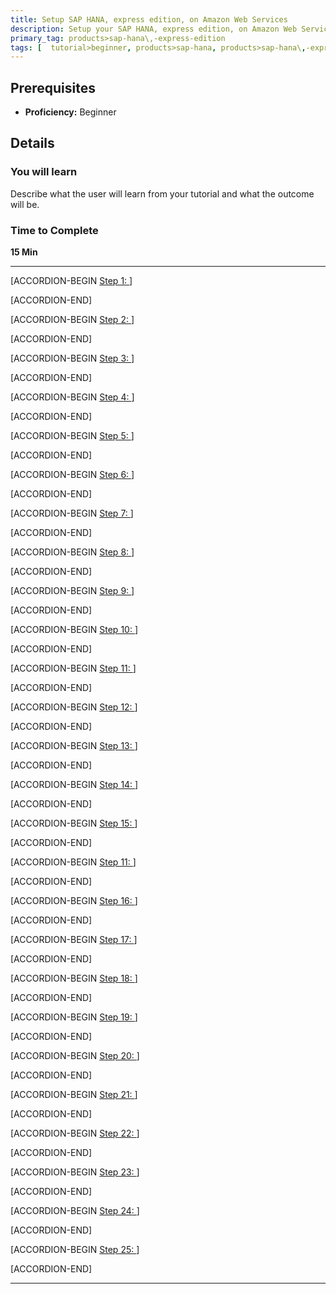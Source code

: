```yaml
---
title: Setup SAP HANA, express edition, on Amazon Web Services 
description: Setup your SAP HANA, express edition, on Amazon Web Services  (coming soon)
primary_tag: products>sap-hana\,-express-edition 
tags: [  tutorial>beginner, products>sap-hana, products>sap-hana\,-express-edition ]
---
```


## Prerequisites  
 - **Proficiency:** Beginner

## Details
### You will learn  
Describe what the user will learn from your tutorial and what the outcome will be.

### Time to Complete
**15 Min**

---

[ACCORDION-BEGIN [Step 1: ](XXXXX)]



[ACCORDION-END]

[ACCORDION-BEGIN [Step 2: ](XXXXX)]



[ACCORDION-END]


[ACCORDION-BEGIN [Step 3: ](XXXXX)]



[ACCORDION-END]

[ACCORDION-BEGIN [Step 4: ](XXXXX)]



[ACCORDION-END]

[ACCORDION-BEGIN [Step 5: ](XXXXX)]



[ACCORDION-END]

[ACCORDION-BEGIN [Step 6: ](XXXXX)]



[ACCORDION-END]

[ACCORDION-BEGIN [Step 7: ](XXXXX)]



[ACCORDION-END]

[ACCORDION-BEGIN [Step 8: ](XXXXX)]



[ACCORDION-END]

[ACCORDION-BEGIN [Step 9: ](XXXXX)]



[ACCORDION-END]

[ACCORDION-BEGIN [Step 10: ](XXXXX)]



[ACCORDION-END]

[ACCORDION-BEGIN [Step 11: ](XXXXX)]



[ACCORDION-END]

[ACCORDION-BEGIN [Step 12: ](XXXXX)]



[ACCORDION-END]

[ACCORDION-BEGIN [Step 13: ](XXXXX)]



[ACCORDION-END]

[ACCORDION-BEGIN [Step 14: ](XXXXX)]



[ACCORDION-END]

[ACCORDION-BEGIN [Step 15: ](XXXXX)]



[ACCORDION-END]

[ACCORDION-BEGIN [Step 11: ](XXXXX)]



[ACCORDION-END]

[ACCORDION-BEGIN [Step 16: ](XXXXX)]



[ACCORDION-END]

[ACCORDION-BEGIN [Step 17: ](XXXXX)]



[ACCORDION-END]

[ACCORDION-BEGIN [Step 18: ](XXXXX)]



[ACCORDION-END]

[ACCORDION-BEGIN [Step 19: ](XXXXX)]



[ACCORDION-END]


[ACCORDION-BEGIN [Step 20: ](XXXXX)]



[ACCORDION-END]

[ACCORDION-BEGIN [Step 21: ](XXXXX)]



[ACCORDION-END]

[ACCORDION-BEGIN [Step 22: ](XXXXX)]



[ACCORDION-END]

[ACCORDION-BEGIN [Step 23: ](XXXXX)]



[ACCORDION-END]

[ACCORDION-BEGIN [Step 24: ](XXXXX)]



[ACCORDION-END]

[ACCORDION-BEGIN [Step 25: ](XXXXX)]



[ACCORDION-END]


---
